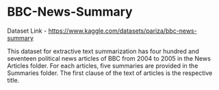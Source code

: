 # BBC-News-Summary

Dataset Link - https://www.kaggle.com/datasets/pariza/bbc-news-summary

This dataset for extractive text summarization has four hundred and seventeen political news articles of BBC from 2004 to 2005 in the News Articles folder. For each articles, five summaries are provided in the Summaries folder. The first clause of the text of articles is the respective title.
